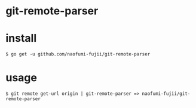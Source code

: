 # git-remote-parser

# install
`$ go get -u github.com/naofumi-fujii/git-remote-parser`

# usage
`$ git remote get-url origin | git-remote-parser => naofumi-fujii/git-remote-parser`
